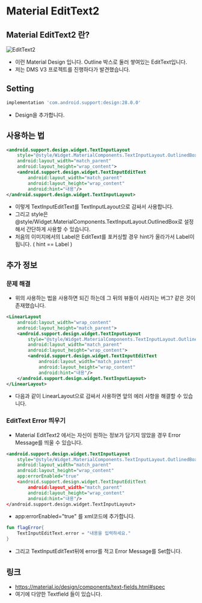 # Material EditText2
## Material EditText2 란?
![EditText2](https://storage.googleapis.com/spec-host-backup/mio-design%2Fassets%2F1DxDXQRkLemKRP1vsos0kJC-ET1ibXY2I%2Ftextfields-outline-states-enabled.png)
* 이런 Material Design 입니다. Outline 박스로 둘러 쌓여있는 EditText입니다.
* 저는 DMS V3 프로젝트를 진행하다가 발견했습니다.

## Setting
~~~gradle
implementation 'com.android.support:design:28.0.0'
~~~
* Design을 추가합니다.

## 사용하는 법
~~~xml
<android.support.design.widget.TextInputLayout
    style="@style/Widget.MaterialComponents.TextInputLayout.OutlinedBox"
    android:layout_width="match_parent"
    android:layout_height="wrap_content">
    <android.support.design.widget.TextInputEditText
        android:layout_width="match_parent"
        android:layout_height="wrap_content"
        android:hint="내용"/>
</android.support.design.widget.TextInputLayout>
~~~
* 이렇게 TextInputEditText를 TextInputLayout으로 감싸서 사용합니다.
* 그리고 style은 @style/Widget.MaterialComponents.TextInputLayout.OutlinedBox로 설정해서 간단하게 사용할 수 있습니다.
* 처음의 이미지에서의 Label은 EditText를 포커싱할 경우 hint가 올라가서 Label이 됩니다. ( hint == Label )

## 추가 정보
### 문제 해결
* 위의 사용하는 법을 사용하면 되긴 하는데 그 뒤의 뷰들이 사라지는 버그? 같은 것이 존재했습니다.
~~~xml
<LinearLayout
    android:layout_width="wrap_content"
    android:layout_height="match_parent">
    <android.support.design.widget.TextInputLayout
        style="@style/Widget.MaterialComponents.TextInputLayout.OutlinedBox"
        android:layout_width="match_parent"
        android:layout_height="wrap_content">
        <android.support.design.widget.TextInputEditText
            android:layout_width="match_parent"
            android:layout_height="wrap_content"
            android:hint="내용"/>
    </android.support.design.widget.TextInputLayout>
</LinearLayout>
~~~
* 다음과 같이 LinearLayout으로 감싸서 사용하면 앞의 에러 사항을 해결할 수 있습니다.

### EditText Error 띄우기
* Material EditText2 에서는 자신이 원하는 정보가 담기지 않았을 경우 Error Message를 띄울 수 있습니다.
~~~xml
<android.support.design.widget.TextInputLayout
    style="@style/Widget.MaterialComponents.TextInputLayout.OutlinedBox"
    android:layout_width="match_parent"
    android:layout_height="wrap_content"
    app:errorEnabled="true"
    <android.support.design.widget.TextInputEditText
        android:layout_width="match_parent"
        android:layout_height="wrap_content"
        android:hint="내용"/>
</android.support.design.widget.TextInputLayout>
~~~
* app:errorEnabled="true" 를 xml코드에 추가합니다.

~~~kotlin
fun flagError{
    TextInputEditText.error = "내용을 입력하세요."
}
~~~
* 그리고 TextInputEditText뒤에 error를 적고 Error Message를 Set합니다.

## 링크
* https://material.io/design/components/text-fields.html#spec
* 여기에 다양한 Textfield 들이 있습니다.